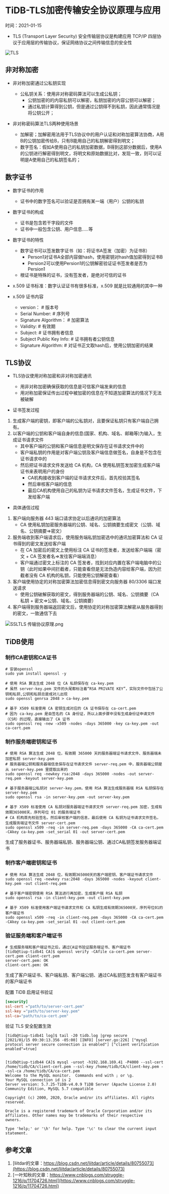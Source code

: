 # TiDB-TLS加密传输安全协议原理与应用

时间：2021-01-15

- TLS (Transport Layer Security) 安全传输层协议是构建应用 TCP/IP 四层协议于应用层的传输协议，保证网络协议之间传输信息的安全性

 ![TLS](https://img2018.cnblogs.com/blog/1769223/201910/1769223-20191019181046559-603567130.png)

## 非对称加密

- 非对称加密通过公私钥实现
  - 公私钥关系：使用非对称密码算法可以生成公私钥；  
    - 公钥加密的的内容私钥可以解密，私钥加密的内容公钥可以解密；
    - 通过私钥计算得到公钥，但是通过公钥得不到私钥，因此通常情况是将公钥公开；

- 非对称密码算法TLS两种使用场景  
  - 加解密；加解密用法用于TLS协议中的用户认证和对称加密算法协商，A用B的公钥加密传给B，只有B能用自己的私钥解密得到明文；
  - 数字签名：假如A使用自己的私钥加密数据，B得到这部分数据后，使用A的公钥进行解密得到明文，将明文和原始数据比对，发现一致，则可以证明是A使用自己的私钥签名的；  

## 数字证书

- 数字证书的作用  
  - 证书中的数字签名可以验证是否拥有某一端（用户）公钥的私钥
- 数字证书的构成
  - 证书是包含若干字段的文件
  - 证书中一般包含公钥、用户信息.....等
- 数字证书的特性
  - 数字证书可以签发数字证书（如：将证书A签发（加密）为证书B）
    - Person1对证书A全部内容做hash，使用密钥对hash值加密得到证书B
    - Persion2可以使用Persion1的公钥解密验证证书签发者是否为Persion1
  - 根证书是特殊的证书，没有签发者，是绝对可信的证书

- x.509 证书标准：数字认证证书有很多标准，x.509 就是比较通用的其中一种

- x.509 证书内容
  - version：                  # 版本号
  - Serial Number:             # 序列号
  - Signature Algorithm：      # 加密算法
  - Validity:                  # 有效期
  - Subject:                   # 证书拥有者信息
  - Subject Public Key Info:   # 证书拥有者公钥信息
  - Signature Algorithm:       # 对证书正文取hash后，使用公钥加密的结果

## TLS协议

- TLS协议使用对称加密和非对称加密通讯  
  - 用非对称加密确保获取的信息是可信客户端发来的信息
  - 用对称加密保证传出过程中被加密的信息在不知道加密算法的情况下无法被破解

- 证书签发过程

 1. 生成客户端的密钥，即客户端的公私钥对，且要保证私钥只有客户端自己拥有。  
 2. 以客户端的公钥和客户端自身的信息(国家、机构、域名、邮箱等)为输入，生成证书请求文件  
    - 其中客户端的公钥和客户端信息是明文保存在证书请求文件中的  
    - 客户端私钥的作用是对客户端公钥及客户端信息做签名，自身是不包含在证书请求中的  
    - 然后把证书请求文件发送给 CA 机构，CA 使用私钥签发加密生成客户端证书来表明用户的身份  
       - CA机构接收到客户端的证书请求文件后，首先校验其签名  
       - 然后审核客户端的信息  
       - 最后CA机构使用自己的私钥为证书请求文件签名，生成证书文件，下发给客户端  

- 具体通信过程

 1. 客户端向服务器 443 端口请求协定以后通讯的加密算法
     - CA 使用私钥加密服务器端的公钥、域名、公钥摘要生成密文（公钥、域名、公钥摘要=>密文）  
 2. 服务端收到客户端请求后，使用服务端私钥加密选中的通讯加密算法和 CA 证书得到的密文发送给客户端
     - 在 CA 加密后的密文上使用标注 CA 证书的签发者，发送给客户端端（密文 + CA 签发者名=>发往客户端端消息）
     - 客户端通过密文上标注的 CA 签发者，找到对应内置在客户端电脑中的公钥（此时如果中间拦截者，只能查看但是无法伪造内容给客户端，因为拦截者没有 CA 机构的私钥，只能使用公钥解密查看）  
 3. 客户端使用协定的对称加密算法加密信息得到密文向服务器 80/3306 端口发送请求  
     - 使用公钥破解获取的密文，得到服务器端的公钥、域名、公钥摘要（CA 私钥 + 密文=>公钥、域名、公钥摘要）
 4. 客户端得到服务器端返回密文后，使用协定的对称加密算法解密从服务器得到的密文，一致通信下去  

![SSLTLS 传输协议原理.png](http://cdn.lifemini.cn/dbblog/20210115/fdf2c3ef163940d6a3b4d9103ca0575b.png)

## TiDB使用

### 制作CA密钥和CA证书

```shell
# 安装openssl
sudo yum install openssl -y

# 使用 RSA 算法生成 2048 位 CA 私钥保存在 ca-key.pem
# 虽然 server-key.pem 文件的头尾都标注着“RSA PRIVATE KEY”，实际文件中包括了公钥和私钥,公钥和私钥总是成对儿出现
sudo openssl genrsa 2048 > ca-key.pem

# 基于 X509 标准使用 CA 密钥生成对应的 CA 证书保存在 ca-cert.pem
# 因为 ca-key.pem 是自签名的 CA 身份证，所以上面步骤中没有生成身份证申请文件（CSR）的过程，直接输出了 CA 证书
sudo openssl req -new -x509 -nodes -days 365000 -key ca-key.pem -out ca-cert.pem
```

### 制作服务端密钥和证书

```shell
# 使用 RSA 算法生成 2048 位，有效期 365000 天的服务器端证书请求文件、服务器端未加密私钥 server-key.pem  
# 服务器端公钥和服务器端信息保存在证书请求文件 server-req.pem 中，服务器端公钥是从 server-key.pem 里提取出来的  
sudo openssl req -newkey rsa:2048 -days 365000 -nodes -out server-req.pem -keyout server-key.pem 

# 基于服务器端公私钥对 server-key.pem，使用 RSA 算法生成服务器端 RSA 私钥保存在 server-key.pem
sudo openssl rsa -in server-key.pem -out server-key.pem

# 基于 X509 标准使用 CA 私钥对服务器端证书请求文件 server-req.pem 加密，生成有效期365000天，序列号位 01 的服务端证书
# CA 机构首先校验签名，然后审核客户端的信息，最后使用 CA 私钥为证书请求文件签名，生成服务端证书文件 server-cert.pem
sudo openssl x509 -req -in server-req.pem -days 365000 -CA ca-cert.pem -CAkey ca-key.pem -set_serial 01 -out server-cert.pem
```

生成了服务器证书、服务器端私钥、服务器端公钥、通过CA私钥签发服务器端证书

### 制作客户端密钥和证书

```shell
# 使用 RSA 算法生成 2048 位，有效期365000天的客户端密钥、客户端证书请求文件
sudo openssl req -newkey rsa:2048 -days 365000 -nodes -keyout client-key.pem -out client-req.pem

# 基于客户端密钥使用 RSA 算法进行再加密，生成客户端 RSA 私钥
sudo openssl rsa -in client-key.pem -out client-key.pem

# 基于 X509 标准使用客户端证书请求文件和 CA 私钥生成有效期365000天，序列号位01的客户端证书
sudo openssl x509 -req -in client-req.pem -days 365000 -CA ca-cert.pem -CAkey ca-key.pem -set_serial 01 -out client-cert.pem
```

### 验证服务端和客户端证书

```shell
# 生成服务端和客户端证书之后，通过CA证书验证服务端证书、客户端证书
[tidb@tiup-tidb41 CA]$ openssl verify -CAfile ca-cert.pem server-cert.pem client-cert.pem
server-cert.pem: OK
client-cert.pem: OK

```

生成了客户端证书、客户端私钥、客户端公钥、通过CA私钥签发含有客户端证书的客户端证书

配置 TiDB 启用证书验证

```toml
[security]
ssl-cert ="path/to/server-cert.pem"
ssl-key ="path/to/server-key.pem"
ssl-ca="path/to/ca-cert.pem"
```

验证 TLS 安全配置生效

```shell
[tidb@tiup-tidb41 log]$ tail -20 tidb.log |grep secure 
[2021/01/15 09:30:13.356 -05:00] [INFO] [server.go:226] ["mysql protocol server secure connection is enabled"] ["client verification enabled"=true]


[tidb@tiup-tidb44 CA]$ mysql -uroot -h192.168.169.41 -P4000 --ssl-cert /home/tidb/CA/client-cert.pem --ssl-key /home/tidb/CA/client-key.pem --ssl-ca /home/tidb/CA/ca-cert.pem
Welcome to the MySQL monitor.  Commands end with ; or \g.
Your MySQL connection id is 2
Server version: 5.7.25-TiDB-v4.0.9 TiDB Server (Apache License 2.0) Community Edition, MySQL 5.7 compatible

Copyright (c) 2000, 2020, Oracle and/or its affiliates. All rights reserved.

Oracle is a registered trademark of Oracle Corporation and/or its
affiliates. Other names may be trademarks of their respective
owners.

Type 'help;' or '\h' for help. Type '\c' to clear the current input statement.
```

## 参考文章

1. [liitdar的文章：https://blog.csdn.net/liitdar/article/details/80755073](https://blog.csdn.net/liitdar/article/details/80755073)
2. [一叶知秋的文章：https://www.cnblogs.com/struggle-1216/p/11704726.html](https://www.cnblogs.com/struggle-1216/p/11704726.html)

